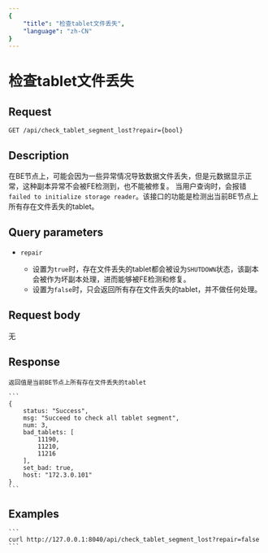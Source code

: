 ```yaml
---
{
    "title": "检查tablet文件丢失",
    "language": "zh-CN"
}
---
```


<!-- 
Licensed to the Apache Software Foundation (ASF) under one
or more contributor license agreements.  See the NOTICE file
distributed with this work for additional information
regarding copyright ownership.  The ASF licenses this file
to you under the Apache License, Version 2.0 (the
"License"); you may not use this file except in compliance
with the License.  You may obtain a copy of the License at

  http://www.apache.org/licenses/LICENSE-2.0

Unless required by applicable law or agreed to in writing,
software distributed under the License is distributed on an
"AS IS" BASIS, WITHOUT WARRANTIES OR CONDITIONS OF ANY
KIND, either express or implied.  See the License for the
specific language governing permissions and limitations
under the License.
-->

# 检查tablet文件丢失

## Request

`GET /api/check_tablet_segment_lost?repair={bool}`

## Description

在BE节点上，可能会因为一些异常情况导致数据文件丢失，但是元数据显示正常，这种副本异常不会被FE检测到，也不能被修复。
当用户查询时，会报错`failed to initialize storage reader`。该接口的功能是检测出当前BE节点上所有存在文件丢失的tablet。

## Query parameters

* `repair`

    - 设置为`true`时，存在文件丢失的tablet都会被设为`SHUTDOWN`状态，该副本会被作为坏副本处理，进而能够被FE检测和修复。
    - 设置为`false`时，只会返回所有存在文件丢失的tablet，并不做任何处理。

## Request body

无

## Response

    返回值是当前BE节点上所有存在文件丢失的tablet

    ```
    {
        status: "Success",
        msg: "Succeed to check all tablet segment",
        num: 3,
        bad_tablets: [
            11190,
            11210,
            11216
        ],
        set_bad: true,
        host: "172.3.0.101"
    }
    ```

## Examples


    ```
    curl http://127.0.0.1:8040/api/check_tablet_segment_lost?repair=false
    ```

